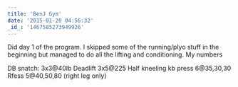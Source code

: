 ```yaml
---
title: 'BenJ Gym'
date: '2015-01-20 04:56:32'
_id_: '1467585273949926'
---
```


Did day 1 of the program. I skipped some of the running/plyo stuff in the
beginning but managed to do all the lifting and conditioning. My numbers

DB snatch: 3x3@40lb
Deadlift 3x5@225
Half kneeling kb press 6@35,30,30
Rfess 5@40,50,80 (right leg only)
